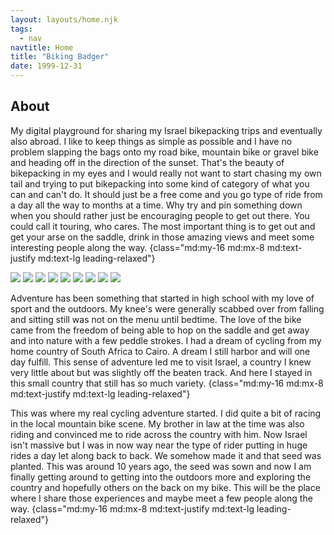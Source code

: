 ```yaml
---
layout: layouts/home.njk
tags:
  - nav
navtitle: Home
title: "Biking Badger"
date: 1999-12-31
---
```

## About

<div class="h-48 bg-no-repeat bg-cover md:h-screen md:bg-fixed rounded" style="background-image: url('https://res.cloudinary.com/bikepacking/image/upload/f_auto,q_auto,c_scale,w_2048,dpr_auto/img_20171025_101547-01_bxuztf.jpg')"></div>

My digital playground for sharing my Israel bikepacking trips and eventually also abroad. I like to keep things as simple as possible and I have no problem slapping the bags onto my road bike, mountain bike or gravel bike and heading off in the direction of the sunset. That's the beauty of bikepacking in my eyes and I would really not want to start chasing my own tail and trying to put bikepacking into some kind of category of what you can and can't do. It should just be a free come and you go type of ride from a day all the way to months at a time. Why try and pin something down when you should rather just be encouraging people to get out there. You could call it touring, who cares. The most important thing is to get out and get your arse on the saddle, drink in those amazing views and meet some interesting people along the way. {class="md:my-16 md:mx-8 md:text-justify md:text-lg leading-relaxed"}

<div class="grid grid-cols-1 md:grid-cols-3 grid-flow-row-dense shadow-xl" >
<img class="inline-block transition duration-200 ease-in transform hover:translate-y-4 hover:scale-105" src="https://res.cloudinary.com/bikepacking/image/upload/c_fill,g_face,h_500,w_500,x_0/v1594804276/site/20171216_082826_sej2nm.jpg">
<img class="hidden md:block transition duration-200 ease-in transform hover:translate-y-4 hover:scale-105" src="https://res.cloudinary.com/bikepacking/image/upload/c_fill,g_face,h_500,w_500,x_0/v1594804276/site/20171216_084030_hjikur.jpg">
<img class="hidden md:block transition duration-200 ease-in transform hover:translate-y-4 hover:scale-105" src="https://res.cloudinary.com/bikepacking/image/upload/c_fill,g_face,h_500,w_500,x_0/v1594804276/site/20171216_072344_ibcroi.jpg">
<img class="hidden md:block transition duration-200 ease-in transform hover:translate-y-4 hover:scale-105" src="https://res.cloudinary.com/bikepacking/image/upload/c_fill,g_face,h_500,w_500,x_0/v1594804276/site/20171202_093147_utfkqi.jpg">
<img class="hidden md:block transition duration-200 ease-in transform hover:translate-y-4 hover:scale-105" src="https://res.cloudinary.com/bikepacking/image/upload/c_fill,g_face,h_500,w_500,x_0/v1594804276/site/20171202_102234_lnpgve.jpg">
<img class="hidden md:block transition duration-200 ease-in transform hover:translate-y-4 hover:scale-105" src="https://res.cloudinary.com/bikepacking/image/upload/c_fill,g_face,h_500,w_500,x_0/v1594804276/site/20171217_100552_ijspc3.jpg">
<img class="hidden md:block transition duration-200 ease-in transform hover:translate-y-4 hover:scale-105" src="https://res.cloudinary.com/bikepacking/image/upload/c_fill,g_face,h_500,w_500,x_0/v1594804276/site/20171202_102519_kwaclw.jpg">
<img class="hidden md:block transition duration-200 ease-in transform hover:translate-y-4 hover:scale-105" src="https://res.cloudinary.com/bikepacking/image/upload/c_fill,h_500,w_500,x_0/v1594804276/site/20171202_153631_elasua.jpg">
<img class="hidden md:block transition duration-200 ease-in transform hover:translate-y-4 hover:scale-105" src="https://res.cloudinary.com/bikepacking/image/upload/c_fill,h_500,w_500,x_0/v1594804276/site/20171214_201814_fsbymp.jpg">
</div>

Adventure has been something that started in high school with my love of sport and the outdoors. My knee's were generally scabbed over from falling and sitting still was not on the menu until bedtime. The love of the bike came from the freedom of being able to hop on the saddle and get away and into nature with a few peddle strokes. I had a dream of cycling from my home country of South Africa to Cairo. A dream I still harbor and will one day fulfill. This sense of adventure led me to visit Israel, a country I knew very little about but was slightly off the beaten track. And here I stayed in this small country that still has so much variety. {class="md:my-16 md:mx-8 md:text-justify md:text-lg leading-relaxed"}

This was where my real cycling adventure started. I did quite a bit of racing in the local mountain bike scene. My brother in law at the time was also riding and convinced me to ride across the country with him. Now Israel isn't massive but I was in now way near the type of rider putting in huge rides a day let along back to back. We somehow made it and that seed was planted. This was around 10 years ago, the seed was sown and now I am finally getting around to getting into the outdoors more and exploring the country and hopefully others on the back on my bike. This will be the place where I share those experiences and maybe meet a few people along the way. {class="md:my-16 md:mx-8 md:text-justify md:text-lg leading-relaxed"}

<div class="h-48 bg-no-repeat bg-cover md:h-screen md:bg-fixed" style="background-image: url('https://res.cloudinary.com/bikepacking/image/upload/f_auto,q_auto,c_scale,w_2048,dpr_auto/site/20200612_141254_yffoxo.jpg')"></div>
<div class="hidden md:block h-48 bg-no-repeat bg-cover md:h-screen md:bg-fixed" style="background-image: url('https://res.cloudinary.com/bikepacking/image/upload/f_auto,q_auto,c_scale,w_2048,dpr_auto/site/20180209_091946_hmswiv.jpg')"></div>
<div class="hidden md:block h-48 bg-no-repeat bg-cover md:h-screen md:bg-fixed" style="background-image: url('https://res.cloudinary.com/bikepacking/image/upload/f_auto,q_auto,c_scale,w_2048,dpr_auto/site/20180210_062754-01_c39eka.jpg')"></div>



